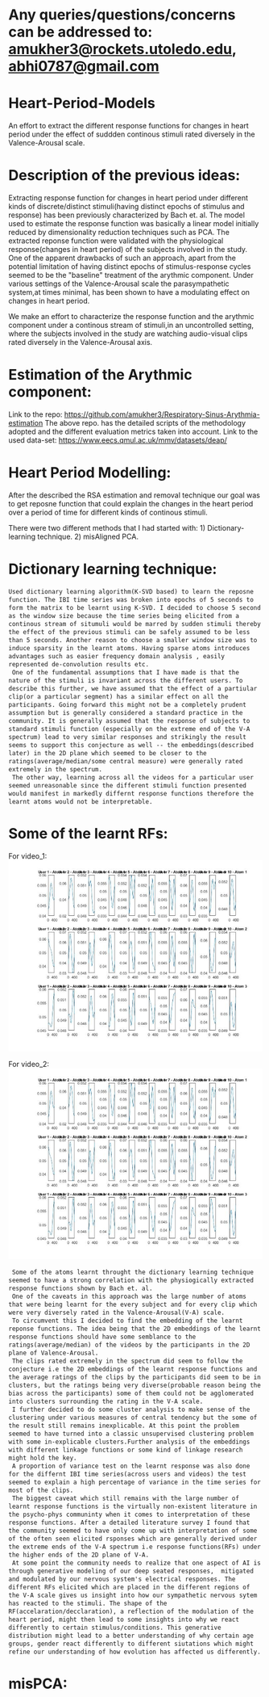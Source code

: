 # Any queries/questions/concerns can be addressed to: amukher3@rockets.utoledo.edu, abhi0787@gmail.com

# Heart-Period-Models
An effort to extract the different response functions for changes in heart period under the effect of suddden continous stimuli rated diversely in the Valence-Arousal scale.  

# Description of the previous ideas: 
Extracting response function for changes in heart period under different kinds of discrete/distinct stimuli(having distinct epochs of stimulus and response) has been previously characterized by Bach et. al. The model used to estimate the response function was basically a linear model initially reduced by dimensionality reduction techniques such as PCA. The extracted reponse function were validated with the physiological response(changes in heart period) of the subjects involved in the study. 
One of the apparent drawbacks of such an approach, apart from the potential limitation of having distinct epochs of stimulus-response cycles seemed to be the "baseline" treatment of the arythmic component. Under various settings of the Valence-Arousal scale the parasympathetic system,at times minimal, has been shown to have a modulating effect on changes in heart period.

We make an effort to characterize the response function and the arythmic component under a continous stream of stimuli,in an uncontrolled setting, where the subjects involved in the study are watching audio-visual clips rated diversely in the Valence-Arousal axis. 

# Estimation of the Arythmic component: 

Link to the repo: https://github.com/amukher3/Respiratory-Sinus-Arythmia-estimation
The above repo. has the detailed scripts of the methodology adopted and the different evaluation metrics taken into account. 
Link to the used data-set: https://www.eecs.qmul.ac.uk/mmv/datasets/deap/

# Heart Period Modelling: 
After the described the RSA estimation and removal technique our goal was to get reposne function that could explain the changes in the heart period over a period of time for different kinds of continous stimuli. 

There were two different methods that I had started with: 1) Dictionary-learning technique. 
                                                          2) misAligned PCA.                                                           
# Dictionary learning technique: 

    Used dictionary learning algorithm(K-SVD based) to learn the reposne function. The IBI time series was broken into epochs of 5 seconds to form the matrix to be learnt using K-SVD. I decided to choose 5 second as the window size because the time series being elicited from a continous stream of situmuli would be marred by sudden stimuli thereby the effect of the previous stimuli can be safely assumed to be less than 5 seconds. Another reason to choose a smaller window size was to induce sparsity in the learnt atoms. Having sparse atoms introduces advantages such as easier frequency domain analysis , easily represented de-convolution results etc.  
     One of the fundamental assumptions that I have made is that the nature of the stimuli is invariant across the different users. To describe this further, we have assumed that the effect of a partiular clip(or a particular segment) has a similar effect on all the participants. Going forward this might not be a completely prudent assumption but is generally considered a standard practice in the community. It is generally assumed that the response of subjects to standard stimuli function (especially on the extreme end of the V-A spectrum) lead to very similar responses and strikingly the result seems to support this conjecture as well -- the embeddings(described later) in the 2D plane which seemed to be closer to the ratings(average/median/some central measure) were generally rated extremely in the spectrum. 
     The other way, learning across all the videos for a particular user seemed unreasonable since the different stimuli function presented would manifest in markedly differnt response functions therefore the learnt atoms would not be interpretable. 
     
# Some of the learnt RFs:

For video_1: 
![](Video1_Atoms.jpg)

For video_2:
![](Video2_Atoms.jpg)

     Some of the atoms learnt throught the dictionary learning technique seemed to have a strong correlation with the physiogically extracted response functions shown by Bach et. al. 
     One of the caveats in this approach was the large number of atoms that were being learnt for the every subject and for every clip which were very diversely rated in the Valence-Arousal(V-A) scale. 
     To circumvent this I decided to find the embedding of the learnt reponse functions. The idea being that the 2D embeddings of the learnt response functions should have some semblance to the ratings(average/median) of the videos by the participants in the 2D plane of Valence-Arousal. 
     The clips rated extremely in the spectrum did seem to follow the conjecture i.e the 2D embeddings of the learnt response functions and the average ratings of the clips by the participants did seem to be in clusters, but the ratings being very diverse(probable reason being the bias across the participants) some of them could not be agglomerated into clusters surrounding the rating in the V-A scale. 
     I further decided to do some cluster analysis to make sense of the clustering under various measures of central tendency but the some of the result still remains inexplicable. At this point the problem seemed to have turned into a classic unsupervised clustering problem with some in-explicable clusters.Further analysis of the embeddings with different linkage functions or some kind of linkage research might hold the key. 
     A proportion of variance test on the learnt response was also done for the differnt IBI time series(across users and videos) the test seemed to explain a high percentage of variance in the time series for most of the clips. 
     The biggest caveat which still remains with the large number of learnt response functions is the virtually non-existent literature in the psycho-phys communinty when it comes to interpretation of these response functions. After a detailed literature survey I found that the community seemed to have only come up with interpretation of some of the often seen elicited rsponses which are generally derived under the extreme ends of the V-A spectrum i.e response functions(RFs) under the higher ends of the 2D plane of V-A. 
     At some point the community needs to realize that one aspect of AI is through generative modeling of our deep seated responses,  mitigated and modulated by our nervous system's electrical responses. The different RFs elicited which are placed in the different regions of the V-A scale gives us insight into how our sympathetic nervous sytem has reacted to the stimuli. The shape of the RF(accelaration/decclaration), a reflection of the modulation of the heart period, might then lead to some insights into why we react differently to certain stimulus/conditions. This generative distribution might lead to a better understanding of why certain age groups, gender react differently to different siutations which might refine our understanding of how evolution has affected us differently.
     
# misPCA:
